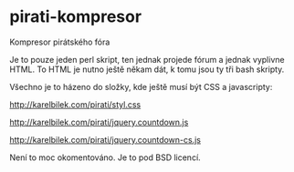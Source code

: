 pirati-kompresor
================

Kompresor pirátského fóra

Je to pouze jeden perl skript, ten jednak projede fórum a jednak vyplivne HTML. To HTML je nutno ještě někam dát, k tomu jsou ty tři bash skripty.

Všechno je to házeno do složky, kde ještě musí být CSS a javascripty:

http://karelbilek.com/pirati/styl.css

http://karelbilek.com/pirati/jquery.countdown.js

http://karelbilek.com/pirati/jquery.countdown-cs.js

Není to moc okomentováno. Je to pod BSD licencí.
